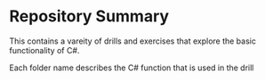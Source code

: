 # Repository Summary

This contains a vareity of drills and exercises that explore the basic functionality of C#.

Each folder name describes the C# function that is used in the drill
 
